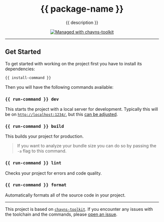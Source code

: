 <div align="center">
    <h1>{{ package-name }}</h1>
    <p>{{ description }}</p>
    <a href="https://github.com/TobitSoftware/chayns-toolkit">
        <img 
            alt="Managed with chayns-toolkit" 
            src="https://img.shields.io/badge/managed%20with-chayns--toolkit-%23000?style=for-the-badge"
        />
    </a>
</div>

---

## Get Started

To get started with working on the project first you have to install its
dependencies:

```bash
{{ install-command }}
```

Then you will have the following commands available:

### `{{ run-command }} dev`

This starts the project with a local server for development. Typically this will
be on [`http://localhost:1234/`](http://localhost:1234/), but this
[can be adjusted](https://github.com/TobitSoftware/chayns-toolkit#development-options).

### `{{ run-command }} build`

This builds your project for production.

> If you want to analyze your bundle size you can do so by passing the `-a` flag
> to this command.

### `{{ run-command }} lint`

Checks your project for errors and code quality.

### `{{ run-command }} format`

Automatically formats all of the source code in your project.

---

This project is based on
[`chayns-toolkit`](https://github.com/TobitSoftware/chayns-toolkit). If you
encounter any issues with the toolchain and the commands, please
[open an issue](https://github.com/TobitSoftware/chayns-toolkit/issues/new).
